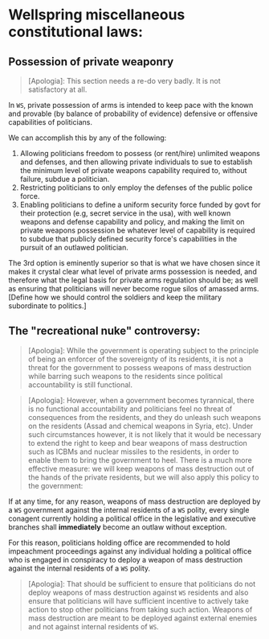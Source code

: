 # Wellspring miscellaneous constitutional laws:

## Possession of private weaponry

> [Apologia]: This section needs a re-do very badly. It is not satisfactory at all.

In `WS`, private possession of arms is intended to keep pace with the known and provable (by balance of probability of evidence) defensive or offensive capabilities of politicians.

We can accomplish this by any of the following:
1. Allowing politicians freedom to possess (or rent/hire) unlimited weapons and defenses, and then allowing private individuals to sue to establish the minimum level of private weapons capability required to, without failure, subdue a politician.
2. Restricting politicians to only employ the defenses of the public police force.
3. Enabling politicians to define a uniform security force funded by govt for their protection (e.g, secret service in the usa), with well known weapons and defense capability and policy, and making the limit on private weapons possession be whatever level of capability is required to subdue that publicly defined security force's capabilities in the pursuit of an outlawed politician.

The 3rd option is eminently superior so that is what we have chosen since it makes it crystal clear what level of private arms possession is needed, and therefore what the legal basis for private arms regulation should be; as well as ensuring that politicians will never become rogue silos of amassed arms. [Define how we should control the soldiers and keep the military subordinate to politics.]

## The "recreational nuke" controversy:

> [Apologia]: While the government is operating subject to the principle of being an enforcer of the sovereignty of its residents, it is not a threat for the government to possess weapons of mass destruction while barring such weapons to the residents since political accountability is still functional.

> [Apologia]: However, when a government becomes tyrannical, there is no functional accountability and politicians feel no threat of consequences from the residents, and they do unleash such weapons on the residents (Assad and chemical weapons in Syria, etc). Under such circumstances however, it is not likely that it would be necessary to extend the right to keep and bear weapons of mass destruction such as ICBMs and nuclear missiles to the residents, in order to enable them to bring the government to heel. There is a much more effective measure: we will keep weapons of mass destruction out of the hands of the private residents, but we will also apply this policy to the government:

If at any time, for any reason, weapons of mass destruction are deployed by a `WS` government against the internal residents of a `WS` polity, every single conagent currently holding a political office in the legislative and executive branches shall **immediately** become an outlaw without exception.

For this reason, politicians holding office are recommended to hold impeachment proceedings against any individual holding a political office who is engaged in conspiracy to deploy a weapon of mass destruction against the internal residents of a `WS` polity.

> [Apologia]: That should be sufficient to ensure that politicians do not deploy weapons of mass destruction against `WS` residents and also ensure that politicians will have sufficient incentive to actively take action to stop other politicians from taking such action. Weapons of mass destruction are meant to be deployed against external enemies and not against internal residents of `WS`.
